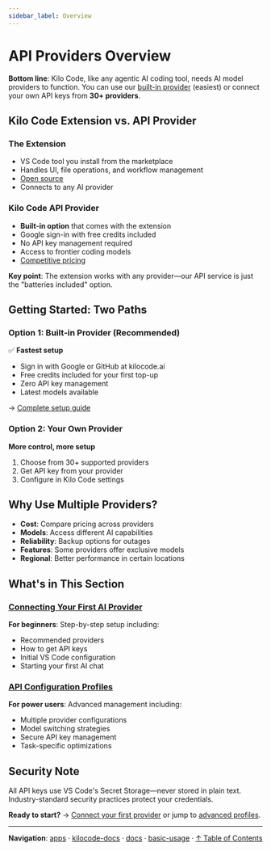 ```yaml
---
sidebar_label: Overview
---
```


# API Providers Overview

**Bottom line**: Kilo Code, like any agentic AI coding tool, needs AI model providers to function. You can use our [built-in provider](/providers/kilocode) (easiest) or connect your own API keys from **30+ providers**.

## Kilo Code Extension vs. API Provider

### The Extension

- VS Code tool you install from the marketplace
- Handles UI, file operations, and workflow management
- [Open source](https://github.com/Kilo-Org/kilocode)
- Connects to any AI provider

### Kilo Code API Provider

- **Built-in option** that comes with the extension
- Google sign-in with free credits included
- No API key management required
- Access to frontier coding models
- [Competitive pricing](https://kilocode.ai/pricing)

**Key point**: The extension works with any provider—our API service is just the "batteries included" option.

## Getting Started: Two Paths

### Option 1: Built-in Provider (Recommended)

✅ **Fastest setup**

- Sign in with Google or GitHub at kilocode.ai
- Free credits included for your first top-up
- Zero API key management
- Latest models available

→ [Complete setup guide](/providers/kilocode)

### Option 2: Your Own Provider

**More control, more setup**

1. Choose from 30+ supported providers
2. Get API key from your provider
3. Configure in Kilo Code settings

## Why Use Multiple Providers?

- **Cost**: Compare pricing across providers
- **Models**: Access different AI capabilities
- **Reliability**: Backup options for outages
- **Features**: Some providers offer exclusive models
- **Regional**: Better performance in certain locations

## What's in This Section

### [Connecting Your First AI Provider](/getting-started/connecting-api-provider)

**For beginners**: Step-by-step setup including:

- Recommended providers
- How to get API keys
- Initial VS Code configuration
- Starting your first AI chat

### [API Configuration Profiles](/features/api-configuration-profiles)

**For power users**: Advanced management including:

- Multiple provider configurations
- Model switching strategies
- Secure API key management
- Task-specific optimizations

## Security Note

All API keys use VS Code's Secret Storage—never stored in plain text. Industry-standard security practices protect your credentials.

**Ready to start?** → [Connect your first provider](/getting-started/connecting-api-provider) or jump to [advanced profiles](/features/api-configuration-profiles).

---

**Navigation**: [apps](../../../../apps/) · [kilocode-docs](../../../apps/kilocode-docs/) · [docs](../../apps/kilocode-docs/docs/) · [basic-usage](../apps/kilocode-docs/docs/basic-usage/) · [↑ Table of Contents](#connecting-providers)
